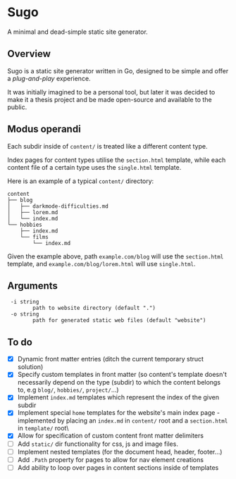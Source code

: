 # Sugo
A minimal and dead-simple static site generator.

## Overview
Sugo is a static site generator written in Go, designed to be simple and offer
a _plug-and-play_ experience. 

It was initially imagined to be a personal tool, but later
it was decided to make it a thesis project and be made
open-source and available to the public.

## Modus operandi
Each subdir inside of `content/` is treated like a different content type.

Index pages for content types utilise the `section.html` template, while
each content file of a certain type uses the `single.html` template.

Here is an example of a typical `content/` directory:
```
content
├── blog
│   ├── darkmode-difficulties.md
│   ├── lorem.md
│   └── index.md
└── hobbies
    ├── index.md
    └── films
        └── index.md
```

Given the example above, path `example.com/blog` will use the `section.html`
template, and `example.com/blog/lorem.html` will use `single.html`.

## Arguments
```
 -i string
        path to website directory (default ".")
 -o string
        path for generated static web files (default "website")
```

## To do
- [x] Dynamic front matter entries (ditch the current temporary struct solution)
- [x] Specify custom templates in front matter (so content's template doesn't
necessarily depend on the type (subdir) to which the content belongs to,
e.g `blog/`, `hobbies/`, `project/`...)
- [x] Implement `index.md` templates which represent the index of the given subdir
- [x] Implement special `home` templates for the website's main index page -
implemented by placing an `index.md` in `content/` root and a `section.html` in
`template/` root\
- [x] Allow for specification of custom content front matter delimiters
- [ ] Add `static/` dir functionality for css, js and image files.
- [ ] Implement nested templates (for the document head, header, footer...)
- [ ] Add `.Path` property for pages to allow for nav element creations
- [ ] Add ability to loop over pages in content sections inside of templates
